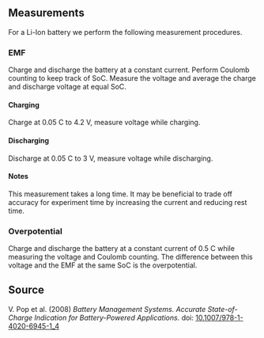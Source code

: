 ## Measurements
For a Li-Ion battery we perform the following measurement procedures.
### EMF
Charge and discharge the battery at a constant current.
Perform Coulomb counting to keep track of SoC.
Measure the voltage and average the charge and discharge voltage at equal SoC.

#### Charging
Charge at 0.05 C to 4.2 V, measure voltage while charging.

#### Discharging
Discharge at 0.05 C to 3 V, measure voltage while discharging.

#### Notes
This measurement takes a long time. It may be beneficial to trade off accuracy for experiment time by increasing the current and reducing rest time.

### Overpotential
Charge and discharge the battery at a constant current of 0.5 C while measuring the voltage and Coulomb counting.
The difference between this voltage and the EMF at the same SoC is the overpotential.

## Source
V. Pop et al. (2008) _Battery Management Systems. Accurate State-of-Charge Indication for Battery-Powered Applications._
doi: [10.1007/978-1-4020-6945-1_4](https://doi.org/10.1007/978-1-4020-6945-1_4)
